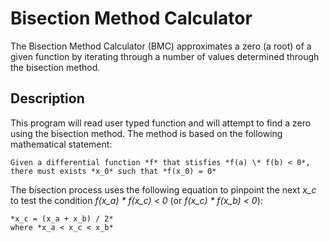 # Bisection Method Calculator
The Bisection Method Calculator (BMC) approximates a zero (a root) of a given function by iterating through a number of values determined through the bisection method.

## Description
This program will read user typed function and will attempt to find a zero using the bisection method. The method is based on the following mathematical statement:
```
Given a differential function *f* that stisfies *f(a) \* f(b) < 0*,
there must exists *x_0* such that *f(x_0) = 0*
```
The bisection process uses the following equation to pinpoint the next *x_c* to test the condition *f(x_a) \* f(x_c) < 0* (or *f(x_c) \* f(x_b) < 0*):
```
*x_c = (x_a + x_b) / 2* 
where *x_a < x_c < x_b*
```
